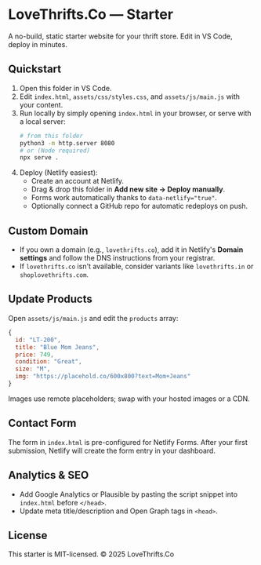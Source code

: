 # LoveThrifts.Co — Starter

A no-build, static starter website for your thrift store. Edit in VS Code, deploy in minutes.

## Quickstart
1. Open this folder in VS Code.
2. Edit `index.html`, `assets/css/styles.css`, and `assets/js/main.js` with your content.
3. Run locally by simply opening `index.html` in your browser, or serve with a local server:
   ```bash
   # from this folder
   python3 -m http.server 8080
   # or (Node required)
   npx serve .
   ```
4. Deploy (Netlify easiest):
   - Create an account at Netlify.
   - Drag & drop this folder in **Add new site → Deploy manually**.
   - Forms work automatically thanks to `data-netlify="true"`.
   - Optionally connect a GitHub repo for automatic redeploys on push.

## Custom Domain
- If you own a domain (e.g., `lovethrifts.co`), add it in Netlify's **Domain settings** and follow the DNS instructions from your registrar. 
- If `lovethrifts.co` isn't available, consider variants like `lovethrifts.in` or `shoplovethrifts.com`.

## Update Products
Open `assets/js/main.js` and edit the `products` array:
```js
{
  id: "LT-200",
  title: "Blue Mom Jeans",
  price: 749,
  condition: "Great",
  size: "M",
  img: "https://placehold.co/600x800?text=Mom+Jeans"
}
```
Images use remote placeholders; swap with your hosted images or a CDN.

## Contact Form
The form in `index.html` is pre-configured for Netlify Forms. After your first submission, Netlify will create the form entry in your dashboard.

## Analytics & SEO
- Add Google Analytics or Plausible by pasting the script snippet into `index.html` before `</head>`.
- Update meta title/description and Open Graph tags in `<head>`.

## License
This starter is MIT-licensed. © 2025 LoveThrifts.Co
